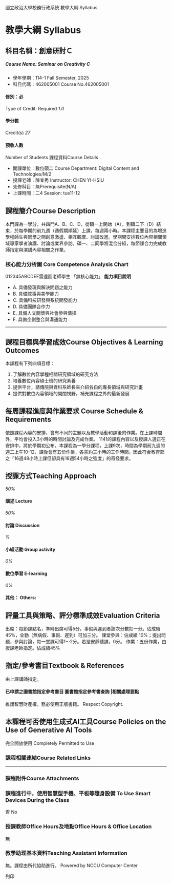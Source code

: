國立政治大學校務行政系統 教學大綱 Syllabus
# 教學大綱 Syllabus
##  科目名稱：創意研討Ｃ 
#####  Course Name: Seminar on Creativity C
  * 學年學期：114-1 Fall Semester, 2025 
  * 科目代碼：462005001 Course No.462005001


#### 修別：必
Type of Credit: Required 
_1.0_
#### 學分數
Credit(s)
_27_
#### 預收人數
Number of Students
課程資料Course Details
  * 開課單位：數位碩二 Course Department: Digital Content and Technologies/M/2 
  * 授課老師：陳宜秀 Instructor: CHEN YI-HSIU 
  * 先修科目：無Prerequisite(N/A)
  * 上課時間：二4 Session: tue11-12


##  課程簡介Course Description
本門課為一學分，共四門A、B、C、D，從碩一上開始（A），到碩二下（D）結束，於每學期的前九週（遇假期順延）上課，每週兩小時。本課程主要目的為增進學程師生與同學之間創意激盪、相互觀摩、討論改進。學期間安排數位內容相關領域專家學者演講、討論或業界參訪。碩一、二同學將混合分組，每節課合力完成教師指定與演講內容相關之作業。
###  核心能力分析圖 Core Competence Analysis Chart
012345ABCDEF雷達圖老師學生
「無核心能力」 
**能力項目說明**
  * A. 具備發現與解決問題之能力
  * B. 具備敘事與美學能力
  * C. 具備科技研發與系統開發能力
  * D. 具備團隊合作力
  * E. 具備人文關懷與社會參與情操
  * F. 具備企劃整合與溝通能力


* * *
##  課程目標與學習成效Course Objectives & Learning Outcomes 
本課程有下列四項目標： 
1. 了解數位內容學程相關研究領域的研究方法
2. 培養數位內容碩士班的研究素養
3. 提供平台，請傳院與資科系師長來介紹各自的專長領域與研究計畫 
4. 提供對數位內容領域的開闊視野，補充課程之外的最新發展 
##  每周課程進度與作業要求 Course Schedule & Requirements
依照課程內容的安排，會有不同的主題以及教學活動和課後的作業。在上課時間外，平均會投入3小時的時間討論及完成作業。
1141的課程內容以及授課人選正在安排中，將於學期初公布。本課程為一學分課程，上課9次，時間為學期前九週的週二上午10-12，課後會有五份作業，各需約三小時的工作時間。因此符合教育部之「16週48小時上課但卻具有18週54小時之強度」的奇怪要求。
##  授課方式Teaching Approach
_50%_
####  講述 Lecture
_50%_
####  討論 Discussion
_%_
####  小組活動 Group activity
_0%_
####  數位學習 E-learning
_0%_
####  其他： Others:
##  評量工具與策略、評分標準成效Evaluation Criteria
出席：每節課點名，準時出席可得5分。事假與遲到者該次分數扣一分。佔成績 45%，全勤（無病假、事假、遲到）可加三分。
課堂參與：佔成績 10%；提出問題，參與討論，每一堂課可得1～2分。若是安靜聽課，0分。
作業：五份作業，由授課老師指定。佔成績45% 
##  指定/參考書目Textbook & References
由上課講師指定。
####  已申請之圖書館指定參考書目  圖書館指定參考書查詢 |相關處理要點
維護智慧財產權，務必使用正版書籍。 Respect Copyright.
##  本課程可否使用生成式AI工具Course Policies on the Use of Generative AI Tools
完全開放使用 Completely Permitted to Use
###  課程相關連結Course Related Links
* * *
###  課程附件Course Attachments
###  課程進行中，使用智慧型手機、平板等隨身設備 To Use Smart Devices During the Class
否  No
###  授課教師Office Hours及地點Office Hours & Office Location
無
###  教學助理基本資料Teaching Assistant Information
無。課程由所代協助進行。
Powered by NCCU Computer Center
  
列印
